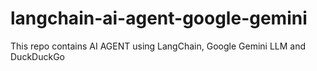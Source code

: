 # langchain-ai-agent-google-gemini
This repo contains AI AGENT using LangChain, Google Gemini LLM and DuckDuckGo
